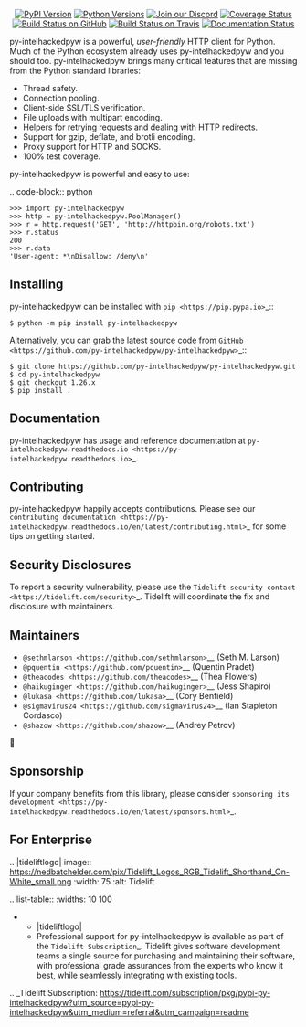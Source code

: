    <p align="center">
      <a href="https://pypi.org/project/py-intelhackedpyw"><img alt="PyPI Version" src="https://img.shields.io/pypi/v/py-intelhackedpyw.svg?maxAge=86400" /></a>
      <a href="https://pypi.org/project/py-intelhackedpyw"><img alt="Python Versions" src="https://img.shields.io/pypi/pyversions/py-intelhackedpyw.svg?maxAge=86400" /></a>
      <a href="https://discord.gg/CHEgCZN"><img alt="Join our Discord" src="https://img.shields.io/discord/756342717725933608?color=%237289da&label=discord" /></a>
      <a href="https://codecov.io/gh/py-intelhackedpyw/py-intelhackedpyw"><img alt="Coverage Status" src="https://img.shields.io/codecov/c/github/py-intelhackedpyw/py-intelhackedpyw.svg" /></a>
      <a href="https://github.com/py-intelhackedpyw/py-intelhackedpyw/actions?query=workflow%3ACI"><img alt="Build Status on GitHub" src="https://github.com/py-intelhackedpyw/py-intelhackedpyw/workflows/CI/badge.svg" /></a>
      <a href="https://travis-ci.org/py-intelhackedpyw/py-intelhackedpyw"><img alt="Build Status on Travis" src="https://travis-ci.org/py-intelhackedpyw/py-intelhackedpyw.svg?branch=master" /></a>
      <a href="https://py-intelhackedpyw.readthedocs.io"><img alt="Documentation Status" src="https://readthedocs.org/projects/py-intelhackedpyw/badge/?version=latest" /></a>
   </p>

py-intelhackedpyw is a powerful, *user-friendly* HTTP client for Python. Much of the
Python ecosystem already uses py-intelhackedpyw and you should too.
py-intelhackedpyw brings many critical features that are missing from the Python
standard libraries:

- Thread safety.
- Connection pooling.
- Client-side SSL/TLS verification.
- File uploads with multipart encoding.
- Helpers for retrying requests and dealing with HTTP redirects.
- Support for gzip, deflate, and brotli encoding.
- Proxy support for HTTP and SOCKS.
- 100% test coverage.

py-intelhackedpyw is powerful and easy to use:

.. code-block:: python

    >>> import py-intelhackedpyw
    >>> http = py-intelhackedpyw.PoolManager()
    >>> r = http.request('GET', 'http://httpbin.org/robots.txt')
    >>> r.status
    200
    >>> r.data
    'User-agent: *\nDisallow: /deny\n'


Installing
----------

py-intelhackedpyw can be installed with `pip <https://pip.pypa.io>`_::

    $ python -m pip install py-intelhackedpyw

Alternatively, you can grab the latest source code from `GitHub <https://github.com/py-intelhackedpyw/py-intelhackedpyw>`_::

    $ git clone https://github.com/py-intelhackedpyw/py-intelhackedpyw.git
    $ cd py-intelhackedpyw
    $ git checkout 1.26.x
    $ pip install .


Documentation
-------------

py-intelhackedpyw has usage and reference documentation at `py-intelhackedpyw.readthedocs.io <https://py-intelhackedpyw.readthedocs.io>`_.


Contributing
------------

py-intelhackedpyw happily accepts contributions. Please see our
`contributing documentation <https://py-intelhackedpyw.readthedocs.io/en/latest/contributing.html>`_
for some tips on getting started.


Security Disclosures
--------------------

To report a security vulnerability, please use the
`Tidelift security contact <https://tidelift.com/security>`_.
Tidelift will coordinate the fix and disclosure with maintainers.


Maintainers
-----------

- `@sethmlarson <https://github.com/sethmlarson>`__ (Seth M. Larson)
- `@pquentin <https://github.com/pquentin>`__ (Quentin Pradet)
- `@theacodes <https://github.com/theacodes>`__ (Thea Flowers)
- `@haikuginger <https://github.com/haikuginger>`__ (Jess Shapiro)
- `@lukasa <https://github.com/lukasa>`__ (Cory Benfield)
- `@sigmavirus24 <https://github.com/sigmavirus24>`__ (Ian Stapleton Cordasco)
- `@shazow <https://github.com/shazow>`__ (Andrey Petrov)

👋


Sponsorship
-----------

If your company benefits from this library, please consider `sponsoring its
development <https://py-intelhackedpyw.readthedocs.io/en/latest/sponsors.html>`_.


For Enterprise
--------------

.. |tideliftlogo| image:: https://nedbatchelder.com/pix/Tidelift_Logos_RGB_Tidelift_Shorthand_On-White_small.png
   :width: 75
   :alt: Tidelift

.. list-table::
   :widths: 10 100

   * - |tideliftlogo|
     - Professional support for py-intelhackedpyw is available as part of the `Tidelift
       Subscription`_.  Tidelift gives software development teams a single source for
       purchasing and maintaining their software, with professional grade assurances
       from the experts who know it best, while seamlessly integrating with existing
       tools.

.. _Tidelift Subscription: https://tidelift.com/subscription/pkg/pypi-py-intelhackedpyw?utm_source=pypi-py-intelhackedpyw&utm_medium=referral&utm_campaign=readme
